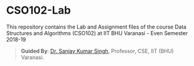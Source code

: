 # CSO102-Lab
This repository contains the Lab and Assignment files of the course Data Structures and Algorithms (CSO102) at IIT BHU Varanasi - Even Semester 2018-19
> **Guided By**: [Dr. Sanjay Kumar Singh](https://iitbhu.ac.in/dept/cse/people/skscse), Professor, CSE, IIT (BHU) Varanasi.
